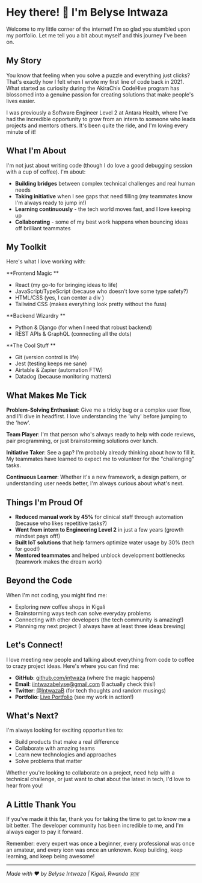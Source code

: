 # Hey there! 👋 I'm Belyse Intwaza

Welcome to my little corner of the internet! I'm so glad you stumbled upon my portfolio. Let me tell you a bit about myself and this journey I've been on.

## My Story

You know that feeling when you solve a puzzle and everything just clicks? That's exactly how I felt when I wrote my first line of code back in 2021. What started as curiosity during the AkiraChix CodeHive program has blossomed into a genuine passion for creating solutions that make people's lives easier.

I was previously a Software Engineer Level 2 at Antara Health, where I've had the incredible opportunity to grow from an intern to someone who leads projects and mentors others. It's been quite the ride, and I'm loving every minute of it!

## What I'm About

I'm not just about writing code (though I do love a good debugging session with a cup of coffee). I'm about:

- **Building bridges** between complex technical challenges and real human needs
- **Taking initiative** when I see gaps that need filling (my teammates know I'm always ready to jump in!)
- **Learning continuously** - the tech world moves fast, and I love keeping up
- **Collaborating** - some of my best work happens when bouncing ideas off brilliant teammates

## My Toolkit

Here's what I love working with:

**Frontend Magic **
- React (my go-to for bringing ideas to life)
- JavaScript/TypeScript (because who doesn't love some type safety?)
- HTML/CSS (yes, I can center a div )
- Tailwind CSS (makes everything look pretty without the fuss)

**Backend Wizardry **
- Python & Django (for when I need that robust backend)
- REST APIs & GraphQL (connecting all the dots)

**The Cool Stuff **
- Git (version control is life)
- Jest (testing keeps me sane)
- Airtable & Zapier (automation FTW)
- Datadog (because monitoring matters)

## What Makes Me Tick

**Problem-Solving Enthusiast**: Give me a tricky bug or a complex user flow, and I'll dive in headfirst. I love understanding the 'why' before jumping to the 'how'.

**Team Player**: I'm that person who's always ready to help with code reviews, pair programming, or just brainstorming solutions over lunch.

**Initiative Taker**: See a gap? I'm probably already thinking about how to fill it. My teammates have learned to expect me to volunteer for the "challenging" tasks.

**Continuous Learner**: Whether it's a new framework, a design pattern, or understanding user needs better, I'm always curious about what's next.

## Things I'm Proud Of

- **Reduced manual work by 45%** for clinical staff through automation (because who likes repetitive tasks?)
- **Went from intern to Engineering Level 2** in just a few years (growth mindset pays off!)
- **Built IoT solutions** that help farmers optimize water usage by 30% (tech for good!)
- **Mentored teammates** and helped unblock development bottlenecks (teamwork makes the dream work)

## Beyond the Code

When I'm not coding, you might find me:
- Exploring new coffee shops in Kigali 
- Brainstorming ways tech can solve everyday problems
- Connecting with other developers (the tech community is amazing!)
- Planning my next project (I always have at least three ideas brewing)

## Let's Connect!

I love meeting new people and talking about everything from code to coffee to crazy project ideas. Here's where you can find me:

- **GitHub**: [github.com/intwaza](https://github.com/intwaza) (where the magic happens)
- **Email**: [iintwazabelyse@gmail.com](mailto:iintwazabelyse@gmail.com) (I actually check this!)
- **Twitter**: [@IntwazaB](https://twitter.com/IntwazaB) (for tech thoughts and random musings)
- **Portfolio**: [Live Portfolio](https://belyse-intwaza-portfolio.netlify.app/) (see my work in action!)

## What's Next?

I'm always looking for exciting opportunities to:
- Build products that make a real difference
- Collaborate with amazing teams
- Learn new technologies and approaches
- Solve problems that matter

Whether you're looking to collaborate on a project, need help with a technical challenge, or just want to chat about the latest in tech, I'd love to hear from you!

## A Little Thank You

If you've made it this far, thank you for taking the time to get to know me a bit better. The developer community has been incredible to me, and I'm always eager to pay it forward.

Remember: every expert was once a beginner, every professional was once an amateur, and every icon was once an unknown. Keep building, keep learning, and keep being awesome! 

---

*Made with ❤️ by Belyse Intwaza | Kigali, Rwanda 🇷🇼*
